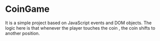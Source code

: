 # CoinGame
It is a simple project based on JavaScript events and DOM objects. The logic here is that whenever the player touches the coin , the coin shifts to another position.
